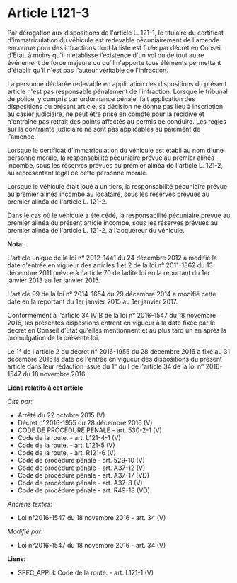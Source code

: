 # Article L121-3

Par dérogation aux dispositions de l'article L. 121-1, le titulaire du certificat d'immatriculation du véhicule est redevable
pécuniairement de l'amende encourue pour des infractions dont la liste est fixée par décret en Conseil d'Etat, à moins qu'il
n'établisse l'existence d'un vol ou de tout autre événement de force majeure ou qu'il n'apporte tous éléments permettant
d'établir qu'il n'est pas l'auteur véritable de l'infraction. 

La personne déclarée redevable en application des dispositions du présent article n'est pas responsable pénalement de
l'infraction. Lorsque le tribunal de police, y compris par ordonnance pénale, fait application des dispositions du présent
article, sa décision ne donne pas lieu à inscription au casier judiciaire, ne peut être prise en compte pour la récidive et
n'entraîne pas retrait des points affectés au permis de conduire. Les règles sur la contrainte judiciaire ne sont pas
applicables au paiement de l'amende. 

Lorsque le certificat d'immatriculation du véhicule est établi au nom d'une personne morale, la responsabilité pécuniaire
prévue au premier alinéa incombe, sous les réserves prévues au premier alinéa de l'article L. 121-2, au représentant légal de
cette personne morale.

Lorsque le véhicule était loué à un tiers, la responsabilité pécuniaire prévue au premier alinéa incombe au locataire, sous
les réserves prévues au premier alinéa de l'article L. 121-2.

Dans le cas où le véhicule a été cédé, la responsabilité pécuniaire prévue au premier alinéa du présent article incombe, sous
les réserves prévues au premier alinéa de l'article L. 121-2, à l'acquéreur du véhicule.

**Nota:**

L'article unique de la loi n° 2012-1441 du 24 décembre 2012 a modifié la date d'entrée en vigueur des articles 1 et 2 de la
loi n° 2011-1862 du 13 décembre 2011 prévue à l'article 70 de ladite loi en la reportant du 1er janvier 2013 au 1er janvier
2015.

L'article 99 de la loi n° 2014-1654 du 29 décembre 2014 a modifié cette date en la reportant du 1er janvier 2015 au 1er
janvier 2017.

Conformément à l'article 34 IV B de la loi n° 2016-1547 du 18 novembre 2016, les présentes dispostions entrent en vigueur à
la date fixée par le décret en Conseil d'Etat qu'elles mentionnent et au plus tard un an après la promulgation de la présente
loi.

Le 1° de l'article 2 du décret n° 2016-1955 du 28 décembre 2016 a fixé au 31 décembre 2016 la date de l'entrée en vigueur des
dispositions du présent article dans leur rédaction issue du 1° du I de l'article 34 de la loi n° 2016-1547 du 18 novembre
2016.

**Liens relatifs à cet article**

_Cité par_:

  - Arrêté du 22 octobre 2015 (V)
  - Décret n°2016-1955 du 28 décembre 2016 (V)
  - CODE DE PROCEDURE PENALE - art. 530-2-1 (V)
  - Code de la route. - art. L121-4-1 (V)
  - Code de la route. - art. L121-5 (V)
  - Code de la route. - art. R121-6 (V)
  - Code de procédure pénale - art. 529-10 (V)
  - Code de procédure pénale - art. A37-12 (V)
  - Code de procédure pénale - art. A37-17 (VD)
  - Code de procédure pénale - art. A37-8 (V)
  - Code de procédure pénale - art. R49-18 (VD)

_Anciens textes_:

  - Loi n°2016-1547 du 18 novembre 2016 - art. 34 (V)

_Modifié par_:

  - Loi n°2016-1547 du 18 novembre 2016 - art. 34 (V)

**Liens**:

  - SPEC_APPLI: Code de la route. - art. L121-1 (V)
